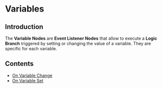 
# Variables

## Introduction

The **Variable Nodes** are **Event Listener Nodes** that allow to execute a **Logic Branch** triggered by setting or changing the value of a variable. They are specific for each variable.

## Contents

* [On Variable Change](on-variable-change.md)
* [On Variable Set](on-variable-set.md)